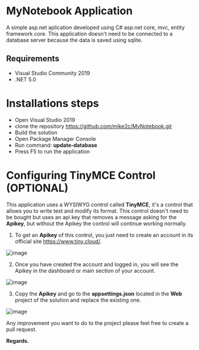 # MyNotebook Application
 A simple asp.net aplication developed using C# asp.net core, mvc, entity framework core.
 This application doesn't need to be connected to a database server because the data is saved using sqlite.

## Requirements
- Visual Studio Community 2019
- .NET 5.0

# Installations steps
- Open Visual Studio 2019
- clone the repository https://github.com/mike2c/MyNotebook.git
- Build the solution
- Open Package Manager Console
- Run command: **update-database**
- Press F5 to run the application

# Configuring TinyMCE Control (OPTIONAL)
This application uses a WYSIWYG control called **TinyMCE**, it's a control that allows you to write text and modify its format. 
This control doesn't need to be bought but uses an api key that removes a message asking for the **Apikey**, but without the Apikey the control will continue working normally.

1. To get an **Apikey** of this control, you just need to create an account in its official site https://www.tiny.cloud/.

![image](https://user-images.githubusercontent.com/8660882/152703289-cba13cc9-e38d-4573-bad5-2b1ea7ecf490.png)

2. Once you have created the account and logged in, you will see the Apikey in the dashboard or main section of your account.

![image](https://user-images.githubusercontent.com/8660882/152703527-dbec5a9d-5fc2-4992-8aa0-8374728ca737.png)

3. Copy the **Apikey** and go to the **appsettings.json** located in the **Web** project of the solution and replace the existing one.

![image](https://user-images.githubusercontent.com/8660882/152703592-5ce60ecd-b3ce-481e-8fb3-6052f1ce7935.png)


Any improvement you want to do to the project please feel free to create a pull request.

**Regards.**
